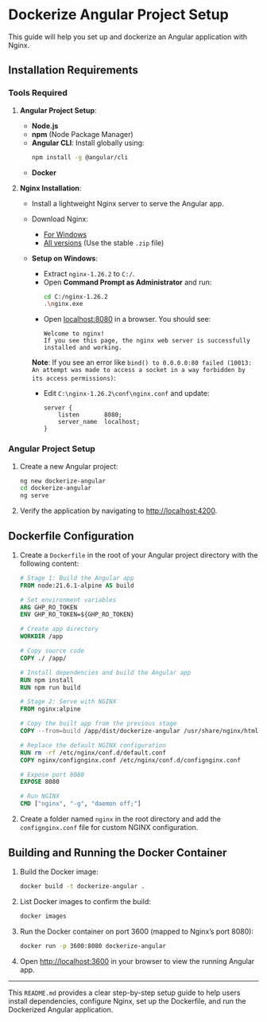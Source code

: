 # Dockerize Angular Project Setup

This guide will help you set up and dockerize an Angular application with Nginx.

## Installation Requirements

### Tools Required

1. **Angular Project Setup**:
    - **Node.js**
    - **npm** (Node Package Manager)
    - **Angular CLI**: Install globally using:
      ```bash
      npm install -g @angular/cli
      ```
    - **Docker**

2. **Nginx Installation**:
    - Install a lightweight Nginx server to serve the Angular app.
    - Download Nginx:
        - [For Windows](https://nginx.org/en/docs/windows.html)
        - [All versions](https://nginx.org/en/download.html) (Use the stable `.zip` file)
    - **Setup on Windows**:
        - Extract `nginx-1.26.2` to `C:/`.
        - Open **Command Prompt as Administrator** and run:
          ```bash
          cd C:/nginx-1.26.2
          .\nginx.exe
          ```
        - Open [localhost:8080](http://localhost:8080) in a browser. You should see:
          ```
          Welcome to nginx!
          If you see this page, the nginx web server is successfully installed and working.
          ```

      **Note**: If you see an error like `bind() to 0.0.0.0:80 failed (10013: An attempt was made to access a socket in a way forbidden by its access permissions)`:
        - Edit `C:\nginx-1.26.2\conf\nginx.conf` and update:
          ```nginx
          server {
              listen       8080;
              server_name  localhost;
          }
          ```

### Angular Project Setup

1. Create a new Angular project:
   ```bash
   ng new dockerize-angular
   cd dockerize-angular
   ng serve
   ```

2. Verify the application by navigating to [http://localhost:4200](http://localhost:4200).

## Dockerfile Configuration

1. Create a `Dockerfile` in the root of your Angular project directory with the following content:

   ```dockerfile
   # Stage 1: Build the Angular app
   FROM node:21.6.1-alpine AS build

   # Set environment variables
   ARG GHP_RO_TOKEN
   ENV GHP_RO_TOKEN=${GHP_RO_TOKEN}

   # Create app directory
   WORKDIR /app

   # Copy source code
   COPY ./ /app/

   # Install dependencies and build the Angular app
   RUN npm install
   RUN npm run build 

   # Stage 2: Serve with NGINX
   FROM nginx:alpine

   # Copy the built app from the previous stage
   COPY --from=build /app/dist/dockerize-angular /usr/share/nginx/html

   # Replace the default NGINX configuration
   RUN rm -rf /etc/nginx/conf.d/default.conf
   COPY nginx/confignginx.conf /etc/nginx/conf.d/confignginx.conf

   # Expose port 8080
   EXPOSE 8080

   # Run NGINX
   CMD ["nginx", "-g", "daemon off;"]
   ```

2. Create a folder named `nginx` in the root directory and add the `confignginx.conf` file for custom NGINX configuration.

## Building and Running the Docker Container

1. Build the Docker image:
   ```bash
   docker build -t dockerize-angular .
   ```

2. List Docker images to confirm the build:
   ```bash
   docker images
   ```

3. Run the Docker container on port 3600 (mapped to Nginx’s port 8080):
   ```bash
   docker run -p 3600:8080 dockerize-angular
   ```

4. Open [http://localhost:3600](http://localhost:3600) in your browser to view the running Angular app.

---

This `README.md` provides a clear step-by-step setup guide to help users install dependencies, configure Nginx, set up the Dockerfile, and run the Dockerized Angular application.